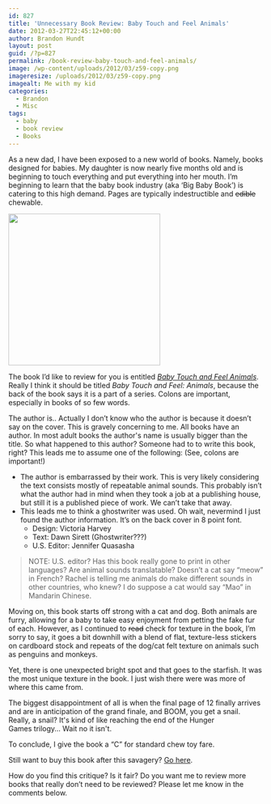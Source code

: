 ```yaml
---
id: 827
title: 'Unnecessary Book Review: Baby Touch and Feel Animals'
date: 2012-03-27T22:45:12+00:00
author: Brandon Hundt
layout: post
guid: /?p=827
permalink: /book-review-baby-touch-and-feel-animals/
image: /wp-content/uploads/2012/03/z59-copy.png
imageresize: /uploads/2012/03/z59-copy.png
imagealt: Me with my kid
categories:
  - Brandon
  - Misc
tags:
  - baby
  - book review
  - Books
---
```

As a new dad, I have been exposed to a new world of books. Namely, books designed for babies. My daughter is now nearly five months old and is beginning to touch everything and put everything into her mouth. I’m beginning to learn that the baby book industry (aka ‘Big Baby Book’) is catering to this high demand. Pages are typically indestructible and <span style="text-decoration: line-through;">edible</span> chewable.<!--more-->

<img class="alignright size-full wp-image-828" title="51SIi1RkJwL._BO2,204,203,200_PIsitb-sticker-arrow-click,TopRight,35,-76_AA300_SH20_OU01_" src="http://rachel.brandonhundt.com/wp-content/uploads/2012/03/51SIi1RkJwL._BO2204203200_PIsitb-sticker-arrow-clickTopRight35-76_AA300_SH20_OU01_.jpg" alt="" width="300" height="300" srcset="/wp-content/uploads/2012/03/51SIi1RkJwL._BO2204203200_PIsitb-sticker-arrow-clickTopRight35-76_AA300_SH20_OU01_.jpg 300w, /wp-content/uploads/2012/03/51SIi1RkJwL._BO2204203200_PIsitb-sticker-arrow-clickTopRight35-76_AA300_SH20_OU01_-150x150.jpg 150w" sizes="(max-width: 300px) 100vw, 300px" />

The book I’d like to review for you is entitled _[Baby Touch and Feel Animals](http://www.amazon.com/Animals-Baby-Touch-Feel-Publishing/dp/0756634687/ref=sr_1_1?ie=UTF8&qid=1332903862&sr=8-1)_. Really I think it should be titled _Baby Touch and Feel: Animals_, because the back of the book says it is a part of a series. Colons are important, especially in books of so few words.

The author is.. Actually I don’t know who the author is because it doesn’t say on the cover. This is gravely concerning to me. All books have an author. In most adult books the author's name is usually bigger than the title. So what happened to this author? Someone had to to write this book, right? This leads me to assume one of the following: (See, colons are important!)

  * The author is embarrassed by their work. This is very likely considering the text consists mostly of repeatable animal sounds. This probably isn’t what the author had in mind when they took a job at a publishing house, but still it is a published piece of work. We can’t take that away.
  * This leads me to think a ghostwriter was used. Oh wait, nevermind I just found the author information. It’s on the back cover in 8 point font. <ul style="border: none; margin-bottom: 0; padding-bottom: 0;">
      <li>
        Design: Victoria Harvey
      </li>
      <li>
        Text: Dawn Sirett (Ghostwriter???)
      </li>
      <li>
        U.S. Editor: Jennifer Quasasha
      </li>
    </ul>

> NOTE: U.S. editor? Has this book really gone to print in other languages? Are animal sounds translatable? Doesn’t a cat say “meow” in French? Rachel is telling me animals do make different sounds in other countries, who knew? I do suppose a cat would say “Mao” in Mandarin Chinese.

Moving on, this book starts off strong with a cat and dog. Both animals are furry, allowing for a baby to take easy enjoyment from petting the fake fur of each. However, as I continued to <span style="text-decoration: line-through;">read</span> check for texture in the book, I’m sorry to say, it goes a bit downhill with a blend of flat, texture-less stickers on cardboard stock and repeats of the dog/cat felt texture on animals such as penguins and monkeys.

Yet, there is one unexpected bright spot and that goes to the starfish. It was the most unique texture in the book. I just wish there were was more of where this came from.

The biggest disappointment of all is when the final page of 12 finally arrives and are in anticipation of the grand finale, and BOOM, you get a snail. Really, a snail? It's kind of like reaching the end of the Hunger Games trilogy&#8230; Wait no it isn't.

To conclude, I give the book a “C” for standard chew toy fare.

Still want to buy this book after this savagery? [Go here](http://www.amazon.com/Animals-Baby-Touch-Feel-Publishing/dp/0756634687/ref=sr_1_1?ie=UTF8&qid=1332903862&sr=8-1).

How do you find this critique? Is it fair? Do you want me to review more books that really don’t need to be reviewed? Please let me know in the comments below.
